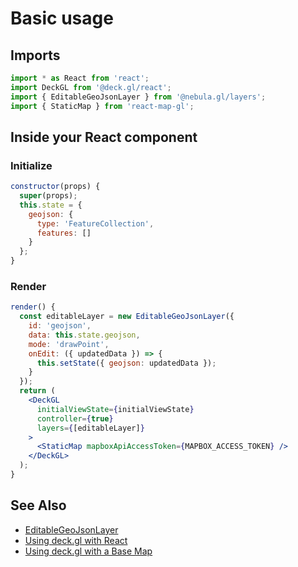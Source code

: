 # Basic usage

## Imports

```jsx
import * as React from 'react';
import DeckGL from '@deck.gl/react';
import { EditableGeoJsonLayer } from '@nebula.gl/layers';
import { StaticMap } from 'react-map-gl';
```

## Inside your React component

### Initialize

```jsx
constructor(props) {
  super(props);
  this.state = {
    geojson: {
      type: 'FeatureCollection',
      features: []
    }
  };
}
```

### Render

```jsx
render() {
  const editableLayer = new EditableGeoJsonLayer({
    id: 'geojson',
    data: this.state.geojson,
    mode: 'drawPoint',
    onEdit: ({ updatedData }) => {
      this.setState({ geojson: updatedData });
    }
  });
  return (
    <DeckGL
      initialViewState={initialViewState}
      controller={true}
      layers={[editableLayer]}
    >
      <StaticMap mapboxApiAccessToken={MAPBOX_ACCESS_TOKEN} />
    </DeckGL>
  );
}
```

## See Also

- [EditableGeoJsonLayer](/docs/api-reference/layers/editable-geojson-layer)
- [Using deck.gl with React](https://deck.gl/#/documentation/getting-started/using-with-react)
- [Using deck.gl with a Base Map](https://deck.gl/#/documentation/getting-started/using-with-base-map)
